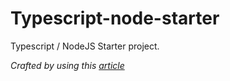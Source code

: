 # Typescript-node-starter

Typescript / NodeJS Starter project. 

*Crafted by using this [article](https://khalilstemmler.com/blogs/typescript/node-starter-project/)* 